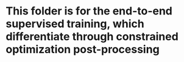 # This folder is for the end-to-end supervised training, which differentiate through constrained optimization post-processing

